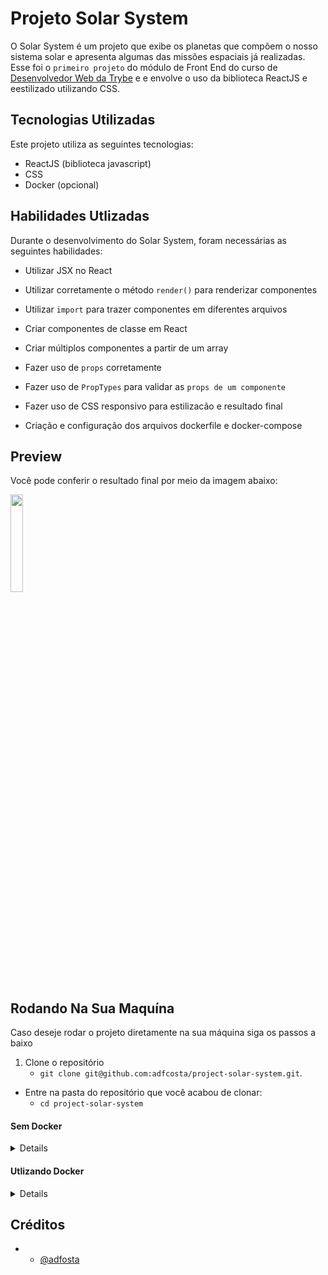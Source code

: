 # Projeto Solar System

  O Solar System é um projeto que exibe os planetas que compõem o nosso sistema solar e apresenta algumas das missões espaciais já realizadas. Esse foi  o `primeiro projeto` do módulo de Front End do curso de [Desenvolvedor Web da Trybe](https://www.betrybe.com/formacao-desenvolvimento-web) e e envolve o uso da biblioteca ReactJS e eestilizado utilizando CSS.
  
## Tecnologias Utilizadas
  Este projeto utiliza as seguintes tecnologias:
  
  * ReactJS (biblioteca javascript)
  * CSS
  * Docker (opcional)
  
## Habilidades Utlizadas

  Durante o desenvolvimento do Solar System, foram necessárias as seguintes habilidades:
  
  * Utilizar JSX no React

  * Utilizar corretamente o método `render()` para renderizar componentes

  * Utilizar `import` para trazer componentes em diferentes arquivos

  * Criar componentes de classe em React

  * Criar múltiplos componentes a partir de um array

  * Fazer uso de `props` corretamente

  * Fazer uso de `PropTypes` para validar as `props de um componente`

  * Fazer uso de CSS responsivo para estilizacão e resultado final

  * Criação e configuração dos arquivos dockerfile e docker-compose

  ## Preview
  
  Você pode conferir o resultado final por meio da imagem abaixo:

[<img src="screenshot.png" width=20% />](https://github.com/adfcosta/project-solar-system/blob/main/screenshot.png)

## Rodando Na Sua Maquína
Caso deseje rodar o projeto diretamente na sua máquina siga os passos a baixo

1. Clone o repositório
    * `git clone git@github.com:adfcosta/project-solar-system.git`.
  * Entre na pasta do repositório que você acabou de clonar:
    * `cd project-solar-system`

#### Sem Docker
<details>
  
2. Instale as dependências e inicialize o projeto
  * Instale as dependências:
    * `npm install`
  * Inicialize o projeto:
    * `npm start` (O seu navegador provavemente será iniciado abrirá a página do Solar System)
  * Parando a execução:
    * `npm stop` (encerra sua execucão)
  
</details>

#### Utlizando Docker
<details>
  
2. Iniciando com Docker
  * No Terminal digite:
    * `docker-compose up -d`
  * Tente acessar a aplição no seu navegador digitando:
    * `http://localhost:3000/`
  * Caso ocorra algum erro, verifique se existem outros containers ou aplicações utilizando a porta:
    * `3000`
  * Para encerrar a aplição digite em seu terminal
    * `docker-compose down` 
  
</details>

 ## Créditos
  - - [@adfosta](https://github.com/adfcosta)
